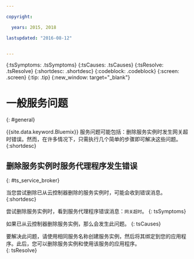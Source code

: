 ```yaml
---

copyright:

  years: 2015, 2018

lastupdated: "2016-08-12"


---
```


{:tsSymptoms: .tsSymptoms}
{:tsCauses: .tsCauses}
{:tsResolve: .tsResolve}
{:shortdesc: .shortdesc}
{:codeblock: .codeblock}
{:screen: .screen}
{:tip: .tip}
{:new_window: target="_blank"}


# 一般服务问题
{: #general}

{{site.data.keyword.Bluemix}} 服务问题可能包括：删除服务实例时发生网关超时错误。然而，在许多情况下，只需执行几个简单的步骤即可解决这些问题。
{:shortdesc}

## 删除服务实例时服务代理程序发生错误
{: #ts_service_broker}

当您尝试删除已从云控制器删除的服务实例时，可能会收到错误消息。
{:shortdesc}


尝试删除服务实例时，看到服务代理程序错误消息：`网关超时`。
{: tsSymptoms}


如果已从云控制器删除服务实例，那么会发生此问题。
{: tsCauses}


要解决此问题，请使用相同服务名称创建服务实例，然后将其绑定到您的应用程序。此后，您可以删除服务实例和使用该服务的应用程序。   
{: tsResolve}

